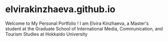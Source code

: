 # elvirakinzhaeva.github.io
Welcome to My Personal Portfolio ! I am Elvira Kinzhaeva, a Master's student at the Graduate School of International Media, Communication, and Tourism Studies at Hokkaido University  
